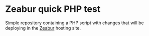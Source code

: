 # Zeabur quick PHP test

Simple repository containing a PHP script with changes that will be deploying in the [Zeabur](https://zeabur.com/) hosting site.
